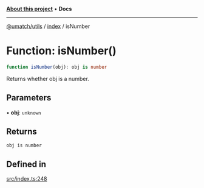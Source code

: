 [**About this project**](../../README.md) • **Docs**

***

[@umatch/utils](../../api.md) / [index](../README.md) / isNumber

# Function: isNumber()

```ts
function isNumber(obj): obj is number
```

Returns whether obj is a number.

## Parameters

• **obj**: `unknown`

## Returns

`obj is number`

## Defined in

[src/index.ts:248](https://github.com/umatch-oficial/utils/blob/main/src/index.ts#L248)
